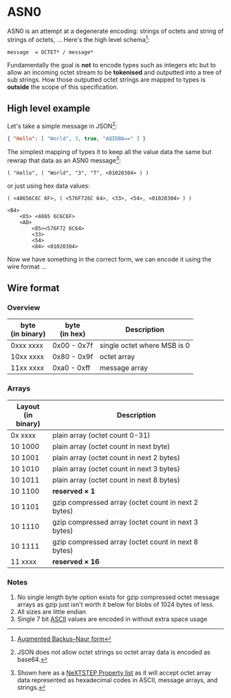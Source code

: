 # ASN0

ASN0 is an attempt at a degenerate encoding: strings of octets and string of strings of octets, ... Here's the high level schema[^abnf]:

```abnf
message  = OCTET* / message*
```

Fundamentally the goal is **not** to encode types such as integers etc but to allow an incoming octet stream to be **tokenised** and outputted into a tree of sub strings. How those outputted octet strings are mapped to types is **outside** the scope of this specification.


## High level example

Let's take a simple message in JSON[^base64]:

```json
{ "Hello": [ "World", 3, true, "AQIDBA==" ] }
```
The simplest mapping of types it to keep all the value data the same but rewrap that data as an ASN0 message[^plist]:

```source.plist
( "Hello", ( "World", "3", "T", <01020304> ) )
```


or just using hex data values:

```source.plist
( <48656C6C 6F>, ( <576F726C 64>, <33>, <54>, <01020304> ) )
```

```source.plist
<B4>
    <85> <4865 6C6C6F>
    <AD>
        <85><576F72 6C64>
        <33>
        <54>
        <84> <01020304>
```

Now we have something in the correct form, we can encode it using the wire format ...

## Wire format

### Overview

byte<br>(in binary) | byte<br>(in hex) | Description
------------------- | ---------------- | -----------
0xxx xxxx           | 0x00 - 0x7f      | single octet where MSB is 0
10xx xxxx           | 0x80 - 0x9f      | octet array
11xx xxxx           | 0xa0 - 0xff      | message array

### Arrays


Layout<br>(in binary) | Description
--------------------- | -----------
0x xxxx | plain array (octet count 0-31)
10 1000 | plain array (octet count in next byte)
10 1001 | plain array (octet count in next 2 bytes)
10 1010 | plain array (octet count in next 3 bytes)
10 1011 | plain array (octet count in next 8 bytes)
10 1100 | **reserved &times; 1**
10 1101 | gzip compressed array (octet count in next 2 bytes)
10 1110 | gzip compressed array (octet count in next 3 bytes)
10 1111 | gzip compressed array (octet count in next 8 bytes)
11 xxxx | **reserved &times; 16**


### Notes

1. No single length byte option exists for gzip compressed octet message arrays as gzip just isn't worth it below for blobs of 1024 bytes of less.
2. All sizes are little endian
3. Single 7 bit [ASCII](https://en.wikipedia.org/wiki/ASCII) values are encoded in without extra space usage


[^abnf]: [Augmented Backus–Naur form](https://en.wikipedia.org/wiki/Augmented_Backus–Naur_form)


[^base64]: JSON does not allow octet strings so octet array data is encoded as base64.

[^plist]: Shown here as a [NeXTSTEP Property list](https://en.wikipedia.org/wiki/Property_list#NeXTSTEP) as it will accept octet array data represented as hexadecimal codes in ASCII, message arrays, and strings.
